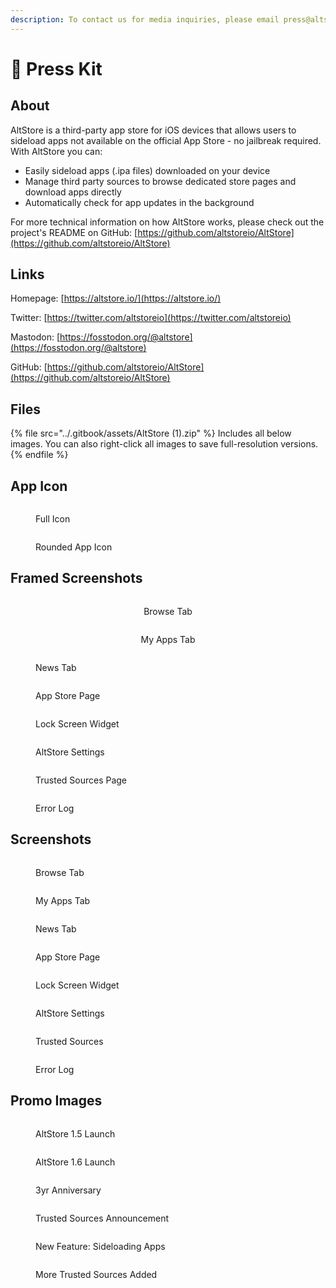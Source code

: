 ```yaml
---
description: To contact us for media inquiries, please email press@altstore.io
---
```


# 📰 Press Kit

## About

AltStore is a third-party app store for iOS devices that allows users to sideload apps not available on the official App Store - no jailbreak required. With AltStore you can:&#x20;

* Easily sideload apps (.ipa files) downloaded on your device
* Manage third party sources to browse dedicated store pages and download apps directly&#x20;
* Automatically check for app updates in the background

For more technical information on how AltStore works, please check out the project's README on GitHub: [https://github.com/altstoreio/AltStore](https://github.com/altstoreio/AltStore)



## Links

Homepage: [https://altstore.io/](https://altstore.io/)

Twitter: [https://twitter.com/altstoreio](https://twitter.com/altstoreio)

Mastodon: [https://fosstodon.org/@altstore](https://fosstodon.org/@altstore)

GitHub: [https://github.com/altstoreio/AltStore](https://github.com/altstoreio/AltStore)



## Files

{% file src="../.gitbook/assets/AltStore (1).zip" %}
Includes all below images. You can also right-click all images to save full-resolution versions.
{% endfile %}

## App Icon

<div>

<figure><img src="../.gitbook/assets/AltStoreIcon1024 (1).png" alt=""><figcaption><p>Full Icon</p></figcaption></figure>

 

<figure><img src="../.gitbook/assets/AltStore_AppIcon.png" alt=""><figcaption><p>Rounded App Icon</p></figcaption></figure>

</div>

## Framed Screenshots

<div align="center">

<figure><img src="../.gitbook/assets/AltStore_Browse_14Pro.PNG" alt=""><figcaption><p>Browse Tab</p></figcaption></figure>

 

<figure><img src="../.gitbook/assets/AltStore_My_Apps_14Pro.PNG" alt=""><figcaption><p>My Apps Tab</p></figcaption></figure>

</div>

<div>

<figure><img src="../.gitbook/assets/AltStore_NewsTab_1.png" alt=""><figcaption><p>News Tab</p></figcaption></figure>

 

<figure><img src="../.gitbook/assets/AltStore_Delta_StorePage.png" alt=""><figcaption><p>App Store Page</p></figcaption></figure>

</div>

<div>

<figure><img src="../.gitbook/assets/AltWidget_LockScreen_iPhone13Pro.png" alt=""><figcaption><p>Lock Screen Widget</p></figcaption></figure>

 

<figure><img src="../.gitbook/assets/AltStore_Settings_14Pro.PNG" alt=""><figcaption><p>AltStore Settings</p></figcaption></figure>

</div>

<div>

<figure><img src="../.gitbook/assets/AltStore_Trusted_List.PNG" alt=""><figcaption><p>Trusted Sources Page</p></figcaption></figure>

 

<figure><img src="../.gitbook/assets/AltStore_Error_Log.PNG" alt=""><figcaption><p>Error Log</p></figcaption></figure>

</div>

## Screenshots

<div>

<figure><img src="../.gitbook/assets/Alt_Browse_Tab.PNG" alt=""><figcaption><p>Browse Tab</p></figcaption></figure>

 

<figure><img src="../.gitbook/assets/Alt_My_Apps.PNG" alt=""><figcaption><p>My Apps Tab</p></figcaption></figure>

</div>

<div>

<figure><img src="../.gitbook/assets/news1.PNG" alt=""><figcaption><p>News Tab</p></figcaption></figure>

 

<figure><img src="../.gitbook/assets/delta_store_page.PNG" alt=""><figcaption><p>App Store Page</p></figcaption></figure>

</div>

<div>

<figure><img src="../.gitbook/assets/LockScreenWidget.png" alt=""><figcaption><p>Lock Screen Widget</p></figcaption></figure>

 

<figure><img src="../.gitbook/assets/AltStore_Settings.PNG" alt=""><figcaption><p>AltStore Settings</p></figcaption></figure>

</div>

<div>

<figure><img src="../.gitbook/assets/Delta_Trusted_Sources_Added_List.PNG" alt=""><figcaption><p>Trusted Sources</p></figcaption></figure>

 

<figure><img src="../.gitbook/assets/AltStore_ErrorLog_Plain.PNG" alt=""><figcaption><p>Error Log</p></figcaption></figure>

</div>

## Promo Images

<figure><img src="../.gitbook/assets/AltServer1.5_Promo.png" alt=""><figcaption><p>AltStore 1.5 Launch</p></figcaption></figure>

<figure><img src="../.gitbook/assets/AltStore_1.6_Release_Promo.png" alt=""><figcaption><p>AltStore 1.6 Launch</p></figcaption></figure>

<figure><img src="../.gitbook/assets/AltStore_3yr_Anniversary_Promo.png" alt=""><figcaption><p>3yr Anniversary</p></figcaption></figure>

<figure><img src="../.gitbook/assets/Trusted_Sources_Announcement.png" alt=""><figcaption><p>Trusted Sources Announcement</p></figcaption></figure>

<figure><img src="../.gitbook/assets/New Feature_ Sideloading.png" alt=""><figcaption><p>New Feature: Sideloading Apps</p></figcaption></figure>

<figure><img src="../.gitbook/assets/New_Trusted_Sources_Promo.png" alt=""><figcaption><p>More Trusted Sources Added</p></figcaption></figure>
